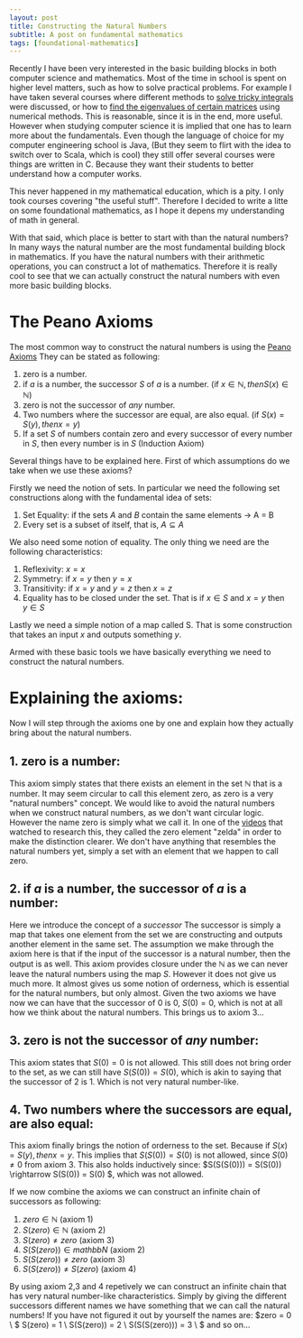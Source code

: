 ```yaml
---
layout: post
title: Constructing the Natural Numbers
subtitle: A post on fundamental mathematics
tags: [foundational-mathematics]
---
```


Recently I have been very interested in the basic building blocks in both computer science and mathematics. Most of the time in school is spent on higher level matters, such as how to solve practical problems. For example I have taken several courses where different methods to [solve tricky integrals](https://en.wikipedia.org/wiki/Simpson%27s_rule) were discussed, or how to [find the eigenvalues of certain matrices](https://en.wikipedia.org/wiki/QR_algorithm) using numerical methods. This is reasonable, since it is in the end, more useful. However when studying computer science it is implied that one has to learn more about the fundamentals. Even though the language of choice for my computer engineering school is Java, (But they seem to flirt with the idea to switch over to Scala, which is cool) they still offer several courses were things are written in C. Because they want their students to better understand how a computer works.

This never happened in my mathematical education, which is a pity. I only took courses covering "the useful stuff". Therefore I decided to write a litte on some foundational mathematics, as I hope it depens my understanding of math in general.

With that said, which place is better to start with than the natural numbers? In many ways the natural number are the most fundamental building block in mathematics. If you have the natural numbers with their arithmetic operations, you can construct a lot of mathematics. Therefore it is really cool to see that we can actually construct the natural numbers with even more basic building blocks.

# The Peano Axioms

The most common way to construct the natural numbers is using the [Peano Axioms](http://mathworld.wolfram.com/PeanosAxioms.html) They can be stated as following:
1. zero is a number.
2. if $a$ is a number, the successor $S$ of $a$ is a number. (if $x \in \mathbb{N}, then S(x) \in \mathbb{N}$)
3. zero is not the successor of *any* number.
4. Two numbers where the successor are equal, are also equal. (if $S(x) = S(y), then x=y$)
5. If a set $S$ of numbers contain zero and every successor of every number in $S$, then every number is in $S$ (Induction Axiom)

Several things have to be explained here. First of which assumptions do we take when we use these axioms? 

Firstly we need the notion of sets. In particular we need the following set constructions along with the fundamental idea of sets:
1. Set Equality: if the sets $A$ and $B$ contain the same elements $\rightarrow$ A = B
2. Every set is a subset of itself, that is, $A \subseteq A$

We also need some notion of equality. The only thing we need are the following characteristics:
1. Reflexivity: $x=x$
2. Symmetry: if $x = y$ then $y = x$
3. Transitivity: if $x = y$ and $y = z$ then $x = z$
4. Equality has to be closed under the set. That is if $x\in S$ and $x=y$ then $y\in S$

Lastly we need a simple notion of a map called S. That is some construction that takes an input $x$ and outputs something $y$.

Armed with these basic tools we have basically everything we need to construct the natural numbers.

# Explaining the axioms:
Now I will step through the axioms one by one and explain how they actually bring about the natural numbers.

## 1. zero is a number:
This axiom simply states that there exists an element in the set $\mathbb{N}$ that is a number. It may seem circular to call this element zero, as zero is a very "natural numbers" concept. We would like to avoid the natural numbers when we construct natural numbers, as we don't want circular logic. However the name zero is simply what we call it. In one of the [videos](https://www.youtube.com/watch?v=3gBoP8jZ1Is&t=151s) that watched to research this, they called the zero element "zelda" in order to make the distinction clearer. We don't have anything that resembles the natural numbers yet, simply a set with an element that we happen to call zero.

## 2. if $a$ is a number, the successor of $a$ is a number:
Here we introduce the concept of a *successor* The successor is simply a map that takes one element from the set we are constructing and outputs another element in the same set. The assumption we make through the axiom here is that if the input of the successor is a natural number, then the output is as well. This axiom provides closure under the $\mathbb{N}$ as we can never leave the natural numbers using the map $S$. However it does not give us much more. It almost gives us some notion of orderness, which is essential for the natural numbers, but only almost. Given the two axioms we have now we can have that the successor of $0$ is $0$, $S(0) = 0$, which is not at all how we think about the natural numbers. This brings us to axiom 3...

## 3. zero is not the successor of *any* number:
This axiom states that $S(0) = 0$ is not allowed. This still does not bring order to the set, as we can still have $S(S(0)) = S(0)$, which is akin to saying that the successor of $2$ is $1$. Which is not very natural number-like.

## 4. Two numbers where the successors are equal, are also equal:
This axiom finally brings the notion of orderness to the set. Because if $S(x) = S(y), then x=y$. This implies that $S(S(0)) = S(0)$ is not allowed, since $S(0) \neq 0$ from axiom $3$. This also holds inductively since: $S(S(S(0))) = S(S(0)) \rightarrow S(S(0)) = S(0) $, which was not allowed. 

If we now combine the axioms we can construct an infinite chain of successors as following:
1. $zero \in \mathbb{N}$ (axiom 1)
2. $S(zero) \in \mathbb{N}$ (axiom 2)
3. $S(zero) \neq zero$ (axiom 3)
4. $S(S(zero)) \in mathbb{N}$ (axiom 2)
5. $S(S(zero)) \neq zero$ (axiom 3)
6. $S(S(zero)) \neq S(zero)$ (axiom 4)

By using axiom 2,3 and 4 repetively we can construct an infinite chain that has very natural number-like characteristics. Simply by giving the different successors different names we have something that we can call the natural numbers! If you have not figured it out by yourself the names are:
$zero = 0 \\ $
S(zero) = 1 \\
S(S(zero)) = 2 \\
S(S(S(zero))) = 3 \\ $
and so on... 
